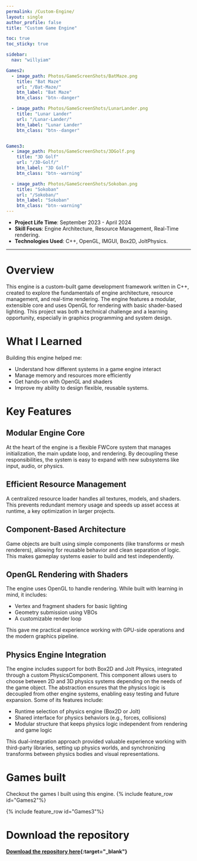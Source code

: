 ```yaml
---
permalink: /Custom-Engine/
layout: single
author_profile: false
title: "Custom Game Engine"

toc: true
toc_sticky: true

sidebar:
  nav: "willyiam"

Games2:
  - image_path: Photos/GameScreenShots/BatMaze.png
    title: "Bat Maze"
    url: "/Bat-Maze/"
    btn_label: "Bat Maze"
    btn_class: "btn--danger"

  - image_path: Photos/GameScreenShots/LunarLander.png
    title: "Lunar Lander"
    url: "/Lunar-Lander/"
    btn_label: "Lunar Lander"
    btn_class: "btn--danger"


Games3:
  - image_path: Photos/GameScreenShots/3DGolf.png
    title: "3D Golf"
    url: "/3D-Golf/"
    btn_label: "3D Golf"
    btn_class: "btn--warning"

  - image_path: Photos/GameScreenShots/Sokoban.png
    title: "Sokoban"
    url: "/Sokoban/"
    btn_label: "Sokoban"
    btn_class: "btn--warning"
---
```

- **Project Life Time**: September 2023 - April 2024
- **Skill Focus**: Engine Architecture, Resource Management, Real-Time rendering.
- **Technologies Used**: C++, OpenGL, IMGUI, Box2D, JoltPhysics.

---

# Overview
This engine is a custom-built game development framework written in C++, created to explore the fundamentals of engine architecture, resource management, and real-time rendering. The engine features a modular, extensible core and uses OpenGL for rendering with basic shader-based lighting. This project was both a technical challenge and a learning opportunity, especially in graphics programming and system design.

# What I Learned
Building this engine helped me:
- Understand how different systems in a game engine interact
- Manage memory and resources more efficiently
- Get hands-on with OpenGL and shaders
- Improve my ability to design flexible, reusable systems.


# Key Features
## Modular Engine Core
At the heart of the engine is a flexible FWCore system that manages initialization, the main update loop, and rendering. By decoupling these responsibilities, the system is easy to expand with new subsystems like input, audio, or physics.

## Efficient Resource Management
A centralized resource loader handles all textures, models, and shaders. This prevents redundant memory usage and speeds up asset access at runtime, a key optimization in larger projects.

## Component-Based Architecture
Game objects are built using simple components (like transforms or mesh renderers), allowing for reusable behavior and clean separation of logic. This makes gameplay systems easier to build and test independently.

## OpenGL Rendering with Shaders
The engine uses OpenGL to handle rendering. While built with learning in mind, it includes:
- Vertex and fragment shaders for basic lighting
- Geometry submission using VBOs
- A customizable render loop

This gave me practical experience working with GPU-side operations and the modern graphics pipeline.

## Physics Engine Integration
The engine includes support for both Box2D and Jolt Physics, integrated through a custom PhysicsComponent. This component allows users to choose between 2D and 3D physics systems depending on the needs of the game object. The abstraction ensures that the physics logic is decoupled from other engine systems, enabling easy testing and future expansion. Some of its features include:
- Runtime selection of physics engine (Box2D or Jolt)
- Shared interface for physics behaviors (e.g., forces, collisions)
- Modular structure that keeps physics logic independent from rendering and game logic

This dual-integration approach provided valuable experience working with third-party libraries, setting up physics worlds, and synchronizing transforms between physics bodies and visual representations.

# Games built
Checkout the games I built using this engine.
{% include feature_row id="Games2"%}

{% include feature_row id="Games3"%}


# Download the repository
**[Download the repository here](https://github.com/WillyGauvin/GameEngine){:target="_blank"}**
